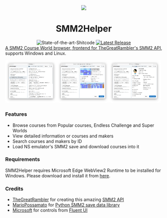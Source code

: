 <div align="center">
  <img src="res/smm2helper.png" height="128"/>
  <h1>SMM2Helper</h1>
  <a href="https://github.com/trekhleb/state-of-the-art-shitcode"></a><img src="https://img.shields.io/static/v1?label=State-of-the-art&message=Shitcode&color=7B5804" alt="State-of-the-art-Shitcode" /></a>
  <a href="https://github.com/chiyuki0325/SMM2Helper/releases/latest"><img src="https://img.shields.io/github/v/release/chiyuki0325/SMM2Helper" alt="Latest Release" />
</div>
A SMM2 Course World browser, frontend for <a href="https://github.com/TheGreatRambler/MariOver">TheGreatRambler's SMM2 API</a>, supports Windows and Linux.

<img src="./images/5243fbf2b21193136f1f8b7520380cd790238d93.png" alt="Screenshot: course list" width="33%;" /><img src="./images/5243fbf2b21193136f1b8b7520380cd790238d9f.png" alt="Screenshot: course details" width="33%;" /><img src="./images/c8177f3e6709c93d48a67a32da3df8dcd000549a.png" alt="Screenshot: maker details" width="33%;" />

### Features

- Browse courses from Popular courses, Endless Challenge and Super Worlds
- View detailed information or courses and makers
- Search courses and makers by ID
- Load NS emulator's SMM2 save and download courses into it

### Requirements

SMM2Helper requires Microsoft Edge WebView2 Runtime to be installed for Windows. Please download and install it from [here](https://developer.microsoft.com/en-us/microsoft-edge/webview2/).

### Credits

- [TheGreatRambler](https://github.com/TheGreatRambler) for creating this amazing [SMM2 API](https://github.com/TheGreatRambler/MariOver)
- [MarioPossamato](https://github.com/MarioPossamato) for [Python SMM2 save data library](https://github.com/JiXiaomai/SMM2#who-gets-credit-for-this)
- [Microsoft](https://github.com/microsoft) for controls from [Fluent UI](https://github.com/microsoft/fluentui)
